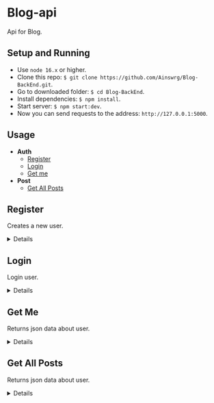 # Blog-api

Api for Blog.

## Setup and Running

- Use `node 16.x` or higher.
- Clone this repo: `$ git clone https://github.com/Ainswrg/Blog-BackEnd.git`.
- Go to downloaded folder: `$ cd Blog-BackEnd`.
- Install dependencies: `$ npm install`.
- Start server: `$ npm start:dev`.
- Now you can send requests to the address: `http://127.0.0.1:5000`.

## Usage

- **Auth**
  - [Register](https://github.com/Ainswrg/Blog-BackEnd#register)
  - [Login](https://github.com/Ainswrg/Blog-BackEnd#login)
  - [Get me](https://github.com/Ainswrg/Blog-BackEnd#get-me)
- **Post**
  - [Get All Posts](https://github.com/Ainswrg/Blog-BackEnd#get-me)


## **Register**

Creates a new user.

<details>

- **URL**

  /auth/register

- **Method:**

  `POST`

- **Headers:**

  'Content-Type': 'application/json'

- **URL Params**

  None

- **Query Params**

  **Optional:**

  None

- **Data Params**

  ```typescript
    {
      email: string,
      password: string,
      fullName: string,
      avatarUrl: string
    }
  ```

- **Success Response:**

  - **Code:** 200 OK <br />
    **Content:**
    ```json
    [
      {
        "fullName": "John Doe",
        "email": "test@gmail.com",
        "avatarUrl": "https://cloud.mongodb.com/user",
        "_id": "631259ae573622b132c66be3",
        "createdAt": "2022-09-02T19:29:50.635Z",
        "updatedAt": "2022-09-02T19:29:50.635Z",
        "__v": 0,
        "token": "eyJhbGciOiJIUzI1NiIsInR5cCI6IkpXVCJ9.eyJfaWQiOiI2MzEyNTlhZTU3MzYyMmIxMzJjNjZiZTMiLCJpYXQiOjE2NjIxNDY5OTAsImV4cCI6MTY2NDczODk5MH0.VVAsj0jguCiWME2BIBup9C7gj7zm68ujfKu4A0hoxhM"
      }
    ]
    ```
    **Headers:**
  
    None

- **Error Response:**

  * **Code:** 500 Can't register user <br />
      

- **Notes:**

  None

</details>

## **Login**

Login user.

<details>

- **URL**

  /auth/login

- **Method:**

  `POST`

- **Headers:**

  'Content-Type': 'application/json'
  'authorization: 'Bearer token'

- **URL Params**

  None

- **Query Params**

  **Optional:**

  None

- **Data Params**

  ```typescript
    {
      email: string,
      password: string
    }
  ```

- **Success Response:**

  - **Code:** 200 OK <br />
    **Content:**
    ```json
    [
      {
        "_id": "631259ae573622b132c66be3",
        "fullName": "John Doe",
        "email": "test@gmail.com",
        "avatarUrl": "https://cloud.mongodb.com/user",
        "_id": "631259ae573622b132c66be3",
        "createdAt": "2022-09-02T19:29:50.635Z",
        "updatedAt": "2022-09-02T19:29:50.635Z",
        "__v": 0,
        "token": "eyJhbGciOiJIUzI1NiIsInR5cCI6IkpXVCJ9.eyJfaWQiOiI2MzEyNTlhZTU3MzYyMmIxMzJjNjZiZTMiLCJpYXQiOjE2NjIxNDY5OTAsImV4cCI6MTY2NDczODk5MH0.VVAsj0jguCiWME2BIBup9C7gj7zm68ujfKu4A0hoxhM"
      }
    ]
    ```
    **Headers:**
  
    None

- **Error Response:**

  * **Code:** 400 Incorrect username or password <br />
  * **Code:** 404 User is not define <br />
  * **Code:** 500 Can't sign <br />

- **Notes:**

  None

</details>

## **Get Me**

Returns json data about user.

<details>

- **URL**

  /auth/me

- **Method:**

  `GET`

- **Headers:**

  'authorization: 'Bearer token'

- **URL Params**

  None

- **Query Params**

  **Optional:**

  None

- **Data Params**

  ```typescript
    {
      email: string,
      password: string
    }
  ```

- **Success Response:**

  - **Code:** 200 OK <br />
    **Content:**
    ```json
    [
      {
        "_id": "631259ae573622b132c66be3",
        "fullName": "John Doe",
        "email": "test@gmail.com",
        "avatarUrl": "https://cloud.mongodb.com/user",
        "_id": "631259ae573622b132c66be3",
        "createdAt": "2022-09-02T19:29:50.635Z",
        "updatedAt": "2022-09-02T19:29:50.635Z",
        "__v": 0,
        "token": "eyJhbGciOiJIUzI1NiIsInR5cCI6IkpXVCJ9.eyJfaWQiOiI2MzEyNTlhZTU3MzYyMmIxMzJjNjZiZTMiLCJpYXQiOjE2NjIxNDY5OTAsImV4cCI6MTY2NDczODk5MH0.VVAsj0jguCiWME2BIBup9C7gj7zm68ujfKu4A0hoxhM"
      }
    ]
    ```
    **Headers:**
  
    None

- **Error Response:**

  * **Code:** 404 User not found <br />
  * **Code:** 500 Access Denied <br />

- **Notes:**

  None

</details>

## **Get All Posts**

Returns json data about user.

<details>

- **URL**

  /posts/get

- **Method:**

  `GET`

- **Headers:**

  None

- **URL Params**

  None

- **Query Params**

  **Optional:**

  None

- **Data Params**

  None

- **Success Response:**

  - **Code:** 200 OK <br />
    **Content:**
    ```json
    [
      {
		"_id": "63105bde389a9005523453b3",
		"title": "New Test",
		"text": "**Where To Get Support**\n.",
		"tags": [
			"test"
		],
		"viewsCount": 12,
		"user": {
			"_id": "6304fc0d8e1f729139902031",
			"fullName": "Jessica Jons",
			"email": "jess@gmail.com",
			"passwordHash": "$2b$10$Opi00SuP9AtBY9mFfc9f3eDgF2bJMyjFCxWn33rG0bDN.OccjS8OK",
			"createdAt": "2022-08-23T16:10:53.643Z",
			"updatedAt": "2022-08-23T16:10:53.643Z",
			"__v": 0,
			" avatarUrl": "https://mui.com/static/images/avatar/7.jpg"
		},
		"imageUrl": "uploads/wallhaven-pkj789.jpg",
		"comments": [
			{
				"_id": "6310bce24e6c544eaf73956f",
				"text": "Hell year",
				"user": "6304fc0d8e1f729139902031",
				"post": "63105bde389a9005523453b3",
				"createdAt": "2022-09-01T14:08:34.093Z",
				"updatedAt": "2022-09-01T14:08:34.093Z",
				"__v": 0
			}
		],
		"commentsCount": 1,
		"createdAt": "2022-09-01T07:14:38.045Z",
		"updatedAt": "2022-09-02T05:16:40.198Z",
		"__v": 2
	}
    ]
    ```
    **Headers:**
  
    None

- **Error Response:**

  * **Code:** 500 Can't find any posts<br />

- **Notes:**

  None

</details>